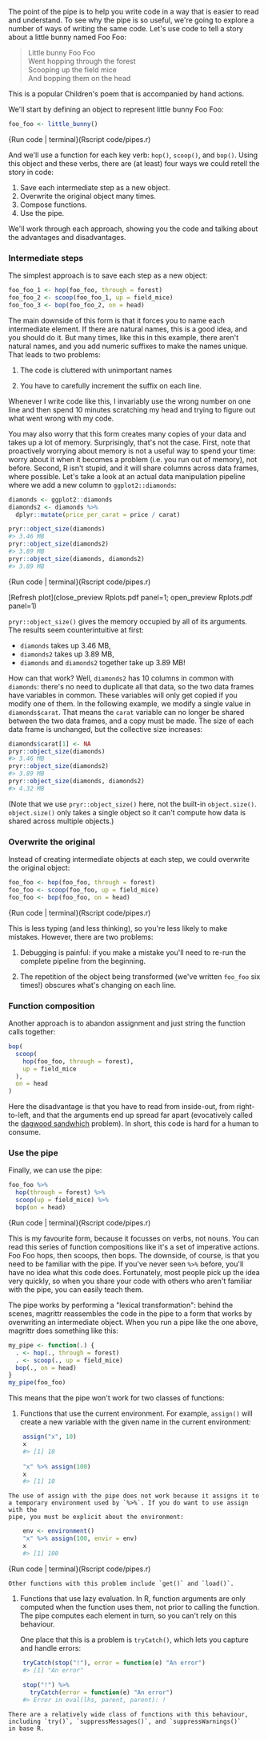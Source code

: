 
The point of the pipe is to help you write code in a way that is easier to read and understand. To see why the pipe is so useful, we're going to explore a number of ways of writing the same code. Let's use code to tell a story about a little bunny named Foo Foo:

> Little bunny Foo Foo  
> Went hopping through the forest  
> Scooping up the field mice  
> And bopping them on the head  

This is a popular Children's poem that is accompanied by hand actions.

We'll start by defining an object to represent little bunny Foo Foo:


```r
foo_foo <- little_bunny()
```
{Run code | terminal}(Rscript code/pipes.r)              


And we'll use a function for each key verb: `hop()`, `scoop()`, and `bop()`. Using this object and these verbs, there are (at least) four ways we could retell the story in code:

1. Save each intermediate step as a new object.
1. Overwrite the original object many times.
1. Compose functions.
1. Use the pipe.

We'll work through each approach, showing you the code and talking about the advantages and disadvantages.

### Intermediate steps

The simplest approach is to save each step as a new object:


```r
foo_foo_1 <- hop(foo_foo, through = forest)
foo_foo_2 <- scoop(foo_foo_1, up = field_mice)
foo_foo_3 <- bop(foo_foo_2, on = head)
```

The main downside of this form is that it forces you to name each intermediate element. If there are natural names, this is a good idea, and you should do it. But many times, like this in this example, there aren't natural names, and you add numeric suffixes to make the names unique. That leads to two problems:

1. The code is cluttered with unimportant names

1. You have to carefully increment the suffix on each line. 

Whenever I write code like this, I invariably use the wrong number on one line and then spend 10 minutes scratching my head and trying to figure out what went wrong with my code.

You may also worry that this form creates many copies of your data and takes up a lot of memory. Surprisingly, that's not the case. First, note that proactively worrying about memory is not a useful way to spend your time: worry about it when it becomes a problem (i.e. you run out of memory), not before. Second, R isn't stupid, and it will share columns across data frames, where possible. Let's take a look at an actual data manipulation pipeline where we add a new column to `ggplot2::diamonds`:


```r
diamonds <- ggplot2::diamonds
diamonds2 <- diamonds %>% 
  dplyr::mutate(price_per_carat = price / carat)

pryr::object_size(diamonds)
#> 3.46 MB
pryr::object_size(diamonds2)
#> 3.89 MB
pryr::object_size(diamonds, diamonds2)
#> 3.89 MB
```
{Run code | terminal}(Rscript code/pipes.r)
 
 [Refresh plot](close_preview Rplots.pdf panel=1; open_preview Rplots.pdf panel=1)


`pryr::object_size()` gives the memory occupied by all of its arguments. The results seem counterintuitive at first:

* `diamonds` takes up 3.46 MB,
* `diamonds2` takes up 3.89 MB,
* `diamonds` and `diamonds2` together take up 3.89 MB!

How can that work? Well, `diamonds2` has 10 columns in common with `diamonds`: there's no need to duplicate all that data, so the two data frames have variables in common. These variables will only get copied if you modify one of them. In the following example, we modify a single value in `diamonds$carat`. That means the `carat` variable can no longer be shared between the two data frames, and a copy must be made. The size of each data frame is unchanged, but the collective size increases:


```r
diamonds$carat[1] <- NA
pryr::object_size(diamonds)
#> 3.46 MB
pryr::object_size(diamonds2)
#> 3.89 MB
pryr::object_size(diamonds, diamonds2)
#> 4.32 MB
```

(Note that we use `pryr::object_size()` here, not the built-in `object.size()`. `object.size()` only takes a single object so it can't compute how data is shared across multiple objects.)

### Overwrite the original

Instead of creating intermediate objects at each step, we could overwrite the original object:


```r
foo_foo <- hop(foo_foo, through = forest)
foo_foo <- scoop(foo_foo, up = field_mice)
foo_foo <- bop(foo_foo, on = head)
```
{Run code | terminal}(Rscript code/pipes.r)              


This is less typing (and less thinking), so you're less likely to make mistakes. However, there are two problems:

1.  Debugging is painful: if you make a mistake you'll need to re-run the 
    complete pipeline from the beginning.
    
1.  The repetition of the object being transformed (we've written `foo_foo` six 
    times!) obscures what's changing on each line. 

### Function composition

Another approach is to abandon assignment and just string the function calls together:


```r
bop(
  scoop(
    hop(foo_foo, through = forest),
    up = field_mice
  ), 
  on = head
)
```

Here the disadvantage is that you have to read from inside-out, from right-to-left, and that the arguments end up spread far apart (evocatively called the 
[dagwood sandwhich](https://en.wikipedia.org/wiki/Dagwood_sandwich) problem). In short, this code is hard for a human to consume.

### Use the pipe 

Finally, we can use the pipe:


```r
foo_foo %>%
  hop(through = forest) %>%
  scoop(up = field_mice) %>%
  bop(on = head)
```
{Run code | terminal}(Rscript code/pipes.r)              


This is my favourite form, because it focusses on verbs, not nouns. You can read this series of function compositions like it's a set of imperative actions. Foo Foo hops, then scoops, then bops. The downside, of course, is that you need to be familiar with the pipe. If you've never seen `%>%` before, you'll have no idea what this code does. Fortunately, most people pick up the idea very quickly, so when you share your code with others who aren't familiar with the pipe, you can easily teach them.

The pipe works by performing a "lexical transformation": behind the scenes, magrittr reassembles the code in the pipe to a form that works by overwriting an intermediate object. When you run a pipe like the one above, magrittr does something like this:


```r
my_pipe <- function(.) {
  . <- hop(., through = forest)
  . <- scoop(., up = field_mice)
  bop(., on = head)
}
my_pipe(foo_foo)
```

This means that the pipe won't work for two classes of functions:

1.  Functions that use the current environment. For example, `assign()`
    will create a new variable with the given name in the current environment:
     
    
```r
    assign("x", 10)
    x
    #> [1] 10
    
    "x" %>% assign(100)
    x
    #> [1] 10
```
    
    The use of assign with the pipe does not work because it assigns it to 
    a temporary environment used by `%>%`. If you do want to use assign with the
    pipe, you must be explicit about the environment:
    
    
```r
    env <- environment()
    "x" %>% assign(100, envir = env)
    x
    #> [1] 100
```
{Run code | terminal}(Rscript code/pipes.r)              

    
    Other functions with this problem include `get()` and `load()`.

1.  Functions that use lazy evaluation. In R, function arguments
    are only computed when the function uses them, not prior to calling the 
    function. The pipe computes each element in turn, so you can't 
    rely on this behaviour.
    
    One place that this is a problem is `tryCatch()`, which lets you capture
    and handle errors:
    
    
```r
    tryCatch(stop("!"), error = function(e) "An error")
    #> [1] "An error"
    
    stop("!") %>% 
      tryCatch(error = function(e) "An error")
    #> Error in eval(lhs, parent, parent): !
```
    
    There are a relatively wide class of functions with this behaviour,
    including `try()`, `suppressMessages()`, and `suppressWarnings()`
    in base R.
  